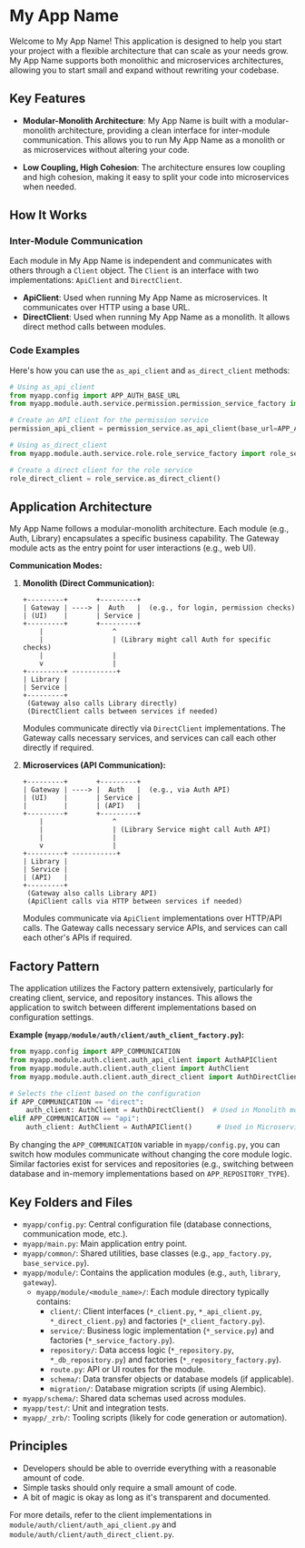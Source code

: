 # My App Name

Welcome to My App Name! This application is designed to help you start your project with a flexible architecture that can scale as your needs grow. My App Name supports both monolithic and microservices architectures, allowing you to start small and expand without rewriting your codebase.

## Key Features

- **Modular-Monolith Architecture**: My App Name is built with a modular-monolith architecture, providing a clean interface for inter-module communication. This allows you to run My App Name as a monolith or as microservices without altering your code.

- **Low Coupling, High Cohesion**: The architecture ensures low coupling and high cohesion, making it easy to split your code into microservices when needed.

## How It Works

### Inter-Module Communication

Each module in My App Name is independent and communicates with others through a `Client` object. The `Client` is an interface with two implementations: `ApiClient` and `DirectClient`.

- **ApiClient**: Used when running My App Name as microservices. It communicates over HTTP using a base URL.
- **DirectClient**: Used when running My App Name as a monolith. It allows direct method calls between modules.

### Code Examples

Here's how you can use the `as_api_client` and `as_direct_client` methods:

```python
# Using as_api_client
from myapp.config import APP_AUTH_BASE_URL
from myapp.module.auth.service.permission.permission_service_factory import permission_service

# Create an API client for the permission service
permission_api_client = permission_service.as_api_client(base_url=APP_AUTH_BASE_URL)

# Using as_direct_client
from myapp.module.auth.service.role.role_service_factory import role_service

# Create a direct client for the role service
role_direct_client = role_service.as_direct_client()
```
## Application Architecture

My App Name follows a modular-monolith architecture. Each module (e.g., Auth, Library) encapsulates a specific business capability. The Gateway module acts as the entry point for user interactions (e.g., web UI).

**Communication Modes:**

1.  **Monolith (Direct Communication):**
    ```
    +---------+       +---------+
    | Gateway | ----> |  Auth   |  (e.g., for login, permission checks)
    | (UI)    |       | Service |
    +---------+       +---------+
        |                 ^
        |                 | (Library might call Auth for specific checks)
        |                 |
        v                 |
    +---------+ -----------+
    | Library |
    | Service |
    +---------+
     (Gateway also calls Library directly)
     (DirectClient calls between services if needed)
    ```
    Modules communicate directly via `DirectClient` implementations. The Gateway calls necessary services, and services can call each other directly if required.

2.  **Microservices (API Communication):**
    ```
    +---------+       +---------+
    | Gateway | ----> |  Auth   |  (e.g., via Auth API)
    | (UI)    |       | Service |
    |         |       | (API)   |
    +---------+       +---------+
        |                 ^
        |                 | (Library Service might call Auth API)
        |                 |
        v                 |
    +---------+ -----------+
    | Library |
    | Service |
    | (API)   |
    +---------+
     (Gateway also calls Library API)
     (ApiClient calls via HTTP between services if needed)
    ```
    Modules communicate via `ApiClient` implementations over HTTP/API calls. The Gateway calls necessary service APIs, and services can call each other's APIs if required.

## Factory Pattern

The application utilizes the Factory pattern extensively, particularly for creating client, service, and repository instances. This allows the application to switch between different implementations based on configuration settings.

**Example (`myapp/module/auth/client/auth_client_factory.py`):**

```python
from myapp.config import APP_COMMUNICATION
from myapp.module.auth.client.auth_api_client import AuthAPIClient
from myapp.module.auth.client.auth_client import AuthClient
from myapp.module.auth.client.auth_direct_client import AuthDirectClient

# Selects the client based on the configuration
if APP_COMMUNICATION == "direct":
    auth_client: AuthClient = AuthDirectClient()  # Used in Monolith mode
elif APP_COMMUNICATION == "api":
    auth_client: AuthClient = AuthAPIClient()      # Used in Microservices mode
```

By changing the `APP_COMMUNICATION` variable in `myapp/config.py`, you can switch how modules communicate without changing the core module logic. Similar factories exist for services and repositories (e.g., switching between database and in-memory implementations based on `APP_REPOSITORY_TYPE`).

## Key Folders and Files

-   `myapp/config.py`: Central configuration file (database connections, communication mode, etc.).
-   `myapp/main.py`: Main application entry point.
-   `myapp/common/`: Shared utilities, base classes (e.g., `app_factory.py`, `base_service.py`).
-   `myapp/module/`: Contains the application modules (e.g., `auth`, `library`, `gateway`).
    -   `myapp/module/<module_name>/`: Each module directory typically contains:
        -   `client/`: Client interfaces (`*_client.py`, `*_api_client.py`, `*_direct_client.py`) and factories (`*_client_factory.py`).
        -   `service/`: Business logic implementation (`*_service.py`) and factories (`*_service_factory.py`).
        -   `repository/`: Data access logic (`*_repository.py`, `*_db_repository.py`) and factories (`*_repository_factory.py`).
        -   `route.py`: API or UI routes for the module.
        -   `schema/`: Data transfer objects or database models (if applicable).
        -   `migration/`: Database migration scripts (if using Alembic).
-   `myapp/schema/`: Shared data schemas used across modules.
-   `myapp/test/`: Unit and integration tests.
-   `myapp/_zrb/`: Tooling scripts (likely for code generation or automation).


## Principles

- Developers should be able to override everything with a reasonable amount of code.
- Simple tasks should only require a small amount of code.
- A bit of magic is okay as long as it's transparent and documented.

For more details, refer to the client implementations in `module/auth/client/auth_api_client.py` and `module/auth/client/auth_direct_client.py`.
